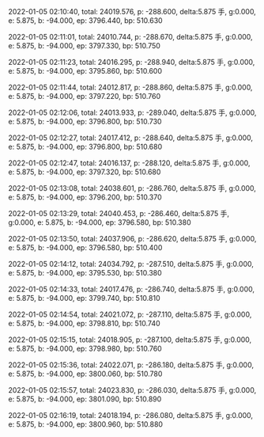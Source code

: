 2022-01-05 02:10:40, total: 24019.576, p: -288.600, delta:5.875 手, g:0.000, e: 5.875, b: -94.000, ep: 3796.440, bp: 510.630

2022-01-05 02:11:01, total: 24010.744, p: -288.670, delta:5.875 手, g:0.000, e: 5.875, b: -94.000, ep: 3797.330, bp: 510.750

2022-01-05 02:11:23, total: 24016.295, p: -288.940, delta:5.875 手, g:0.000, e: 5.875, b: -94.000, ep: 3795.860, bp: 510.600

2022-01-05 02:11:44, total: 24012.817, p: -288.860, delta:5.875 手, g:0.000, e: 5.875, b: -94.000, ep: 3797.220, bp: 510.760

2022-01-05 02:12:06, total: 24013.933, p: -289.040, delta:5.875 手, g:0.000, e: 5.875, b: -94.000, ep: 3796.800, bp: 510.730

2022-01-05 02:12:27, total: 24017.412, p: -288.640, delta:5.875 手, g:0.000, e: 5.875, b: -94.000, ep: 3796.800, bp: 510.680

2022-01-05 02:12:47, total: 24016.137, p: -288.120, delta:5.875 手, g:0.000, e: 5.875, b: -94.000, ep: 3797.320, bp: 510.680

2022-01-05 02:13:08, total: 24038.601, p: -286.760, delta:5.875 手, g:0.000, e: 5.875, b: -94.000, ep: 3796.200, bp: 510.370

2022-01-05 02:13:29, total: 24040.453, p: -286.460, delta:5.875 手, g:0.000, e: 5.875, b: -94.000, ep: 3796.580, bp: 510.380

2022-01-05 02:13:50, total: 24037.906, p: -286.620, delta:5.875 手, g:0.000, e: 5.875, b: -94.000, ep: 3796.580, bp: 510.400

2022-01-05 02:14:12, total: 24034.792, p: -287.510, delta:5.875 手, g:0.000, e: 5.875, b: -94.000, ep: 3795.530, bp: 510.380

2022-01-05 02:14:33, total: 24017.476, p: -286.740, delta:5.875 手, g:0.000, e: 5.875, b: -94.000, ep: 3799.740, bp: 510.810

2022-01-05 02:14:54, total: 24021.072, p: -287.110, delta:5.875 手, g:0.000, e: 5.875, b: -94.000, ep: 3798.810, bp: 510.740

2022-01-05 02:15:15, total: 24018.905, p: -287.100, delta:5.875 手, g:0.000, e: 5.875, b: -94.000, ep: 3798.980, bp: 510.760

2022-01-05 02:15:36, total: 24022.071, p: -286.180, delta:5.875 手, g:0.000, e: 5.875, b: -94.000, ep: 3800.060, bp: 510.780

2022-01-05 02:15:57, total: 24023.830, p: -286.030, delta:5.875 手, g:0.000, e: 5.875, b: -94.000, ep: 3801.090, bp: 510.890

2022-01-05 02:16:19, total: 24018.194, p: -286.080, delta:5.875 手, g:0.000, e: 5.875, b: -94.000, ep: 3800.960, bp: 510.880